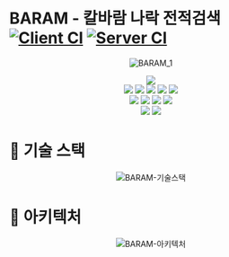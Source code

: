 # BARAM - 칼바람 나락 전적검색 [![Client CI](https://github.com/chococookie-lol/BARAM/actions/workflows/client-ci.yml/badge.svg)](https://github.com/chococookie-lol/BARAM/actions/workflows/client-ci.yml) [![Server CI](https://github.com/chococookie-lol/BARAM/actions/workflows/server-ci.yml/badge.svg)](https://github.com/chococookie-lol/BARAM/actions/workflows/server-ci.yml)

<p align="center"><img src="https://user-images.githubusercontent.com/39158895/227720197-82b3d8dc-4575-404b-855a-516b1bb1d312.png" alt="BARAM_1" /></p>

<div align="center">
  <a href="https://hits.seeyoufarm.com"><img src="https://hits.seeyoufarm.com/api/count/incr/badge.svg?url=https%3A%2F%2Fgithub.com%2Fchococookie-lol%2FBARAM&count_bg=%239c8cf0&title_bg=%234F3433&icon=&icon_color=%23453A3A0&title=hits&edge_flat=true"/></a>
  <br>
  <img src="https://img.shields.io/badge/NGINX-009639?style=flat-square&logo=NGINX&logoColor=white"/>
  <img src="https://img.shields.io/badge/Typescript-3178C6?style=flat-square&logo=Typescript&logoColor=white"/>
  <img src="https://img.shields.io/badge/ESLint-4B32C3?style=flat-square&logo=ESLint&logoColor=white"/>
  <img src="https://img.shields.io/badge/Prettier-F7B93E?style=flat-square&logo=Prettier&logoColor=white"/>
  <img src="https://img.shields.io/badge/Yarn-2C8EBB?style=flat-square&logo=Yarn&logoColor=white"/>
  <br>
  <img src="https://img.shields.io/badge/React-61DAFB?style=flat-square&logo=React&logoColor=white"/>
  <img src="https://img.shields.io/badge/Next.js-000000?style=flat-square&logo=Next.js&logoColor=white"/>
  <img src="https://img.shields.io/badge/NestJS-E0234E?style=flat-square&logo=NestJS&logoColor=white"/>
  <img src="https://img.shields.io/badge/MongoDB-47A248?style=flat-square&logo=MongoDB&logoColor=white"/>
  <br>
  <img src="https://img.shields.io/badge/Github Actions-2088FF?style=flat-square&logo=Github Actions&logoColor=white"/>
  <img src="https://img.shields.io/badge/Github-181717?style=flat-square&logo=Github&logoColor=white"/>
  <br>
</div>

# 📌 기술 스택

<div align="center">
  
  ![BARAM-기술스택](https://github.com/chococookie-lol/BARAM/assets/39158895/bcb725c9-7e52-4b4f-9aea-5a894f8c3226)

</div>

# 📌 아키텍처

<div align="center">
  
  ![BARAM-아키텍처](https://github.com/chococookie-lol/BARAM/assets/39158895/2d0aee04-6712-4c2f-9614-442d4c26c1c5)

</div>
